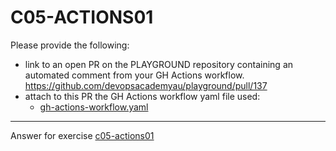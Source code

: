 # C05-ACTIONS01

Please provide the following:

- link to an open PR on the PLAYGROUND repository containing an automated comment from your GH Actions workflow.
https://github.com/devopsacademyau/playground/pull/137
- attach to this PR the GH Actions workflow yaml file used:
  - [gh-actions-workflow.yaml](vishaalpal-gh-actions-workflow.yaml)


<!-- Don't change anything below this point-->
<!-- Before commiting, remove both commented lines--> 
***
Answer for exercise [c05-actions01](https://github.com/devopsacademyau/academy/blob/f118599695e0db44aee0616e9612bb850606fb39/classes/05class/exercises/c05-actions01/README.md)

